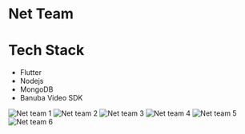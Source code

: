 # Net Team 

# Tech Stack
- Flutter
- Nodejs
- MongoDB
- Banuba Video SDK


![Net team 1](https://github.com/rajkumarpawar07/Net-Team/assets/100755016/8ff50051-9777-4715-a7a3-c990a80debb9)
![Net team 2](https://github.com/rajkumarpawar07/Net-Team/assets/100755016/444872d2-6674-456f-91b8-1f36320ef7cf)
![Net team 3](https://github.com/rajkumarpawar07/Net-Team/assets/100755016/6cf3ed68-3363-4d0d-a9fc-0a6b0982bbb8)
![Net team 4](https://github.com/rajkumarpawar07/Net-Team/assets/100755016/7b96d573-4b62-4851-9782-c2cf00f2cbba)
![Net team 5](https://github.com/rajkumarpawar07/Net-Team/assets/100755016/21929bcd-4716-4449-a30e-c4f7bbf84b7c)
![Net team 6](https://github.com/rajkumarpawar07/Net-Team/assets/100755016/1bf45b7e-9ef7-47b8-82dd-816e4aa9ae8c)

